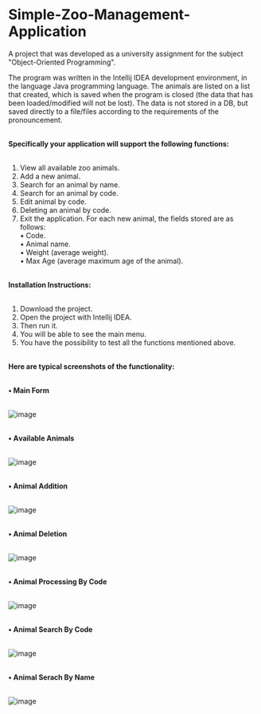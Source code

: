 # Simple-Zoo-Management-Application

A project that was developed as a university assignment for the subject "Object-Oriented Programming".

The program was written in the Intellij IDEA development environment, in the language Java programming language. The animals are listed on a list that created, which is saved when the program is closed (the data that has been 
loaded/modified will not be lost). The data is not stored in a DB, but saved directly to a file/files according to the requirements of the pronouncement. </br> </br>

<b>Specifically your application will support the following functions:</b> </br> </br>

1. View all available zoo animals. 
2. Add a new animal.
3. Search for an animal by name. 
4. Search for an animal by code. 
5. Edit animal by code. 
6. Deleting an animal by code. 
7. Exit the application. 
For each new animal, the fields stored are as follows: </br>
• Code. </br>
• Animal name. </br>
• Weight (average weight). </br>
• Max Age (average maximum age of the animal). </br> </br>

<b>Ιnstallation Ιnstructions:</b> </br> </br>

1. Download the project.
2. Open the project with Intellij IDEA.
3. Then run it.
4. You will be able to see the main menu.
5. You have the possibility to test all the functions mentioned above. </br> </br>

<b>Here are typical screenshots of the functionality: </b> </br> </br>

<b>• Main Form </b> </br> </br>

![image](https://github.com/user-attachments/assets/1248358d-efd5-4462-a81c-284a22181c08) </br> </br>

<b>• Αvailable Αnimals </b> </br> </br>

![image](https://github.com/user-attachments/assets/11f3cc28-3a63-49a2-a003-e1861740cd98) </br> </br>

<b>• Αnimal Αddition </b> </br> </br>

![image](https://github.com/user-attachments/assets/53dc7948-b2bf-4276-b045-b64bdffe3a73) </br> </br>

<b>• Αnimal Deletion </b> </br> </br>

![image](https://github.com/user-attachments/assets/3a8f101b-b126-493b-ace4-093f89a6b51f)  </br> </br>

<b>• Αnimal Processing By Code </b> </br> </br>

![image](https://github.com/user-attachments/assets/c7c1ea9d-b1d9-4897-b44f-8dc91428f791) </br> </br>

<b>• Animal Search By Code </b> </br> </br>

![image](https://github.com/user-attachments/assets/3167445a-5726-4104-8b00-2613315c0e21) </br> </br>

<b>• Animal Serach By Name </b> </br> </br>

![image](https://github.com/user-attachments/assets/2d7823d9-5a45-4c79-8a9a-3364b83c658f)








   

